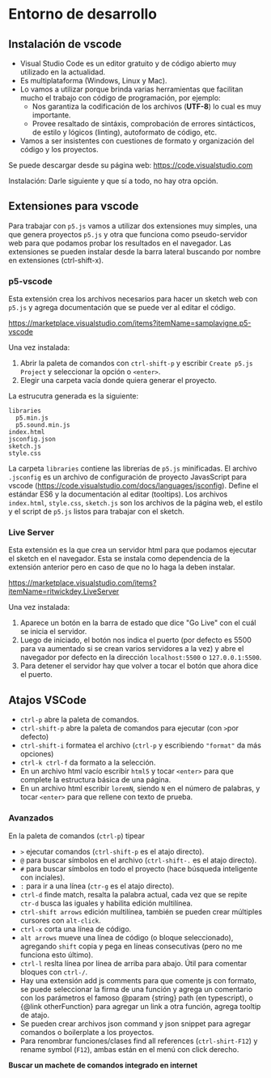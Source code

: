 # Entorno de desarrollo


## Instalación de vscode

- Visual Studio Code es un editor gratuito y de código abierto muy utilizado en la actualidad.
- Es multiplataforma (Windows, Linux y Mac).
- Lo vamos a utilizar porque brinda varias herramientas que facilitan mucho el trabajo con código de programación, por ejemplo:
  - Nos garantiza la codificación de los archivos (**UTF-8**) lo cual es muy importante.
  - Provee resaltado de sintáxis, comprobación de errores sintácticos, de estilo y lógicos (linting), autoformato de código, etc.
- Vamos a ser insistentes con cuestiones de formato y organización del código y los proyectos.

Se puede descargar desde su página web: https://code.visualstudio.com

Instalación: Darle siguiente y que sí a todo, no hay otra opción.


## Extensiones para vscode

Para trabajar con `p5.js` vamos a utilizar dos extensiones muy simples, una que genera proyectos `p5.js` y otra que funciona como pseudo-servidor web para que podamos probar los resultados en el navegador. Las extensiones se pueden instalar desde la barra lateral buscando por nombre en extensiones (ctrl-shift-x).


### p5-vscode

Esta extensión crea los archivos necesarios para hacer un sketch web con `p5.js` y agrega documentación que se puede ver al editar el código.

https://marketplace.visualstudio.com/items?itemName=samplavigne.p5-vscode

Una vez instalada:

1. Abrir la paleta de comandos con `ctrl-shift-p` y escribir `Create p5.js Project` y seleccionar la opción o `<enter>`.
2. Elegir una carpeta vacía donde quiera generar el proyecto.

La estrucutra generada es la siguiente:

```tty
libraries
  p5.min.js
  p5.sound.min.js
index.html
jsconfig.json
sketch.js
style.css
```

La carpeta `libraries` contiene las librerías de `p5.js` minificadas.
El archivo `.jsconfig` es un archivo de configuración de proyecto JavasScript para vscode (https://code.visualstudio.com/docs/languages/jsconfig). Define el estándar ES6 y la documentación al editar (tooltips).
Los archivos `index.html`, `style.css`, `sketch.js` son los archivos de la página web, el estilo y el script de `p5.js` listos para trabajar con el sketch.


### Live Server

Esta extensión es la que crea un servidor html para que podamos ejecutar el sketch en el navegador. Esta se instala como dependencia de la extensión anterior pero en caso de que no lo haga la deben instalar.

https://marketplace.visualstudio.com/items?itemName=ritwickdey.LiveServer

Una vez instalada:

1. Aparece un botón en la barra de estado que dice "Go Live" con el cuál se inicia el servidor.
2. Luego de iniciado, el botón nos indica el puerto (por defecto es 5500 para va aumentado si se crean varios servidores a la vez) y abre el navegador por defecto en la dirección `localhost:5500` o `127.0.0.1:5500`.
3. Para detener el servidor hay que volver a tocar el botón que ahora dice el puerto.


## Atajos VSCode

- `ctrl-p` abre la paleta de comandos.
- `ctrl-shift-p` abre la paleta de comandos para ejecutar (con `>`por defecto)
- `ctrl-shift-i` formatea el archivo (`ctrl-p` y escribiendo `"format"` da más opciones)
- `ctrl-k ctrl-f` da formato a la selección.
- En un archivo html vacío escribir `html5` y tocar `<enter>` para que complete la estructura básica de una página.
- En un archivo html escribir `loremN`, siendo `N` en el número de palabras, y tocar `<enter>` para que rellene con texto de prueba.

### Avanzados

En la paleta de comandos (`ctrl-p`) tipear

- `>` ejecutar comandos (`ctrl-shift-p` es el atajo directo).
- `@` para buscar símbolos en el archivo (`ctrl-shift-.` es el atajo directo).
- `#` para buscar símbolos en todo el proyecto (hace búsqueda inteligente con inciales).
- `:` para ir a una línea (`ctr-g` es el atajo directo).
- `ctrl-d` finde match, resalta la palabra actual, cada vez que se repite `ctr-d` busca las iguales y habilita edición multilínea.
- `ctrl-shift arrows` edición multilínea, también se pueden crear múltiples cursores con `alt-click`.
- `ctrl-x` corta una línea de código.
- `alt arrows` mueve una línea de código (o bloque seleccionado), agregando `shift` copia y pega en líneas consecutivas (pero no me funciona esto último).
- `ctrl-l` reslta línea por línea de arriba para abajo. Útil para comentar bloques con `ctrl-/`.
- Hay una extensión add js comments para que comente js con formato, se puede seleccionar la firma de una función y agrega un comentario con los parámetros el famoso @param {string} path (en typescript), o {@link otherFunction} para agregar un link a otra función, agrega tooltip de atajo.
- Se pueden crear archivos json command y json snippet para agregar comandos o boilerplate a los proyectos.
- Para renombrar funciones/clases find all references (`ctrl-shirt-F12`) y rename symbol (`F12`), ambas están en el menú con click derecho.

**Buscar un machete de comandos integrado en internet**
